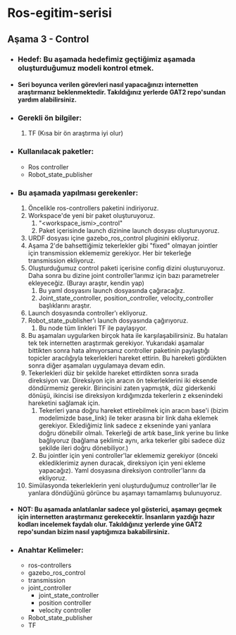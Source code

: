 # Ros-egitim-serisi
## Aşama 3 - Control

* ### Hedef: Bu aşamada hedefimiz geçtiğimiz aşamada oluşturduğumuz modeli kontrol etmek.

* #### Seri boyunca verilen görevleri nasıl yapacağınızı internetten araştırmanız beklenmektedir. Takıldığınız yerlerde GAT2 repo'sundan yardım alabilirsiniz.

* ### Gerekli ön bilgiler:
  1. TF (Kısa bir ön araştırma iyi olur)

* ### Kullanılacak paketler:
  * Ros controller
  * Robot_state_publisher

* ### Bu aşamada yapılması gerekenler: 
    1. Öncelikle ros-controllers paketini indiriyoruz.
    2. Workspace'de yeni bir paket oluşturuyoruz. 
       1. "<workspace_ismi>_control"
       2. Paket içerisinde launch dizinine launch dosyası oluşturuyoruz.
    3. URDF dosyası içine gazebo_ros_control pluginini ekliyoruz.
    4. Aşama 2'de bahsettiğimiz tekerlekler gibi "fixed" olmayan jointler için transmission eklememiz gerekiyor. Her bir tekerleğe transmission ekliyoruz.
    5. Oluşturduğumuz control paketi içerisine config dizini oluşturuyoruz. Daha sonra bu dizine joint controller'larımız için bazı parametreler ekleyeceğiz. (Burayı araştır, kendin yap)
       1. Bu yaml dosyasını launch dosyasında çağıracağız.
       2. Joint_state_controller, position_controller, velocity_controller başlıklarını araştır.
    6. Launch dosyasında controller'ı ekliyoruz.
    7. Robot_state_publisher'ı launch dosyasında çağırıyoruz.
       1. Bu node tüm linkleri TF ile paylaşıyor.
    8. Bu aşamaları uygularken birçok hata ile karşılaşabilirsiniz. Bu hataları tek tek internetten araştırmak gerekiyor. Yukarıdaki aşamalar bittikten sonra hata almıyorsanız controller paketinin paylaştığı topicler aracılığıyla tekerlekleri hareket ettirin. Bu hareketi gördükten sonra diğer aşamaları uygulamaya devam edin.
    9. Tekerlekleri düz bir şekilde hareket ettirdikten sonra sırada direksiyon var. Direksiyon için aracın ön tekerleklerini iki eksende döndürmemiz gerekir. Birincisini zaten yapmıştık, düz giderkenki dönüşü, ikincisi ise direksiyon kırdığımızda tekerlerin z eksenindeki hareketini sağlamak için.
       1.  Tekerleri yana doğru hareket ettirebilmek için aracın base'i (bizim modelimizde base_link) ile teker arasına bir link daha eklemek gerekiyor. Eklediğimiz link sadece z ekseninde yani yanlara doğru dönebilir olmalı. Tekerleği de artık base_link yerine bu linke bağlıyoruz (bağlama şeklimiz aynı, arka tekerler gibi sadece düz şekilde ileri doğru dönebiliyor.)
       2.  Bu jointler için yeni controller'lar eklememiz gerekiyor (önceki eklediklerimiz aynen duracak, direksiyon için yeni ekleme yapacağız). Yaml dosyasına direksiyon controller'larını da ekliyoruz. 
   1.  Simülasyonda tekerleklerin yeni oluşturduğumuz controller'lar ile yanlara döndüğünü görünce bu aşamayı tamamlamış bulunuyoruz.

* #### NOT: Bu aşamada anlatılanlar sadece yol gösterici, aşamayı geçmek için internetten araştırmanız gerekecektir. İnsanların yazdığı hazır kodları incelemek faydalı olur. Takıldığınız yerlerde yine GAT2 repo'sundan bizim nasıl yaptığımıza bakabilirsiniz. 

* ### Anahtar Kelimeler:
  * ros-controllers
  * gazebo_ros_control
  * transmission
  * joint_controller
    * joint_state_controller
    * position controller
    * velocity controller
  * Robot_state_publisher
  * TF
